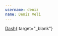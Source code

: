 ---username: denizname: Deniz Veli---[Dash](https://play.google.com/store/apps/details?id=com.themodernink.hooha){:target="_blank"}